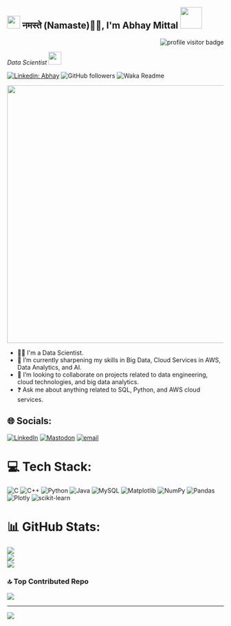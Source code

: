 <h2>
  <img src="https://emojis.slackmojis.com/emojis/images/1531849430/4246/blob-sunglasses.gif?1531849430" width="30"/>
  नमस्ते (Namaste)🙏🏻, I'm Abhay Mittal 
  <img src="https://media.giphy.com/media/12oufCB0MyZ1Go/giphy.gif" width="50">
</h2>
<p align="right">
  <img src="https://visitor-badge.laobi.icu/badge?page_id=AbhayMittal07.AbhayMittal07" alt="profile visitor badge">
</p>
<p><em>Data Scientist 
  <img src="https://media.giphy.com/media/WUlplcMpOCEmTGBtBW/giphy.gif" width="30"> 
</em></p>

[![Linkedin: Abhay](https://img.shields.io/badge/-Abhay-blue?style=flat-square&logo=Linkedin&logoColor=white&link=https://www.linkedin.com/in/abhay-mittal-5434b330a/)](https://www.linkedin.com/in/abhay-mittal-5434b330a/)
![GitHub followers](https://img.shields.io/github/followers/AbhayMittal07?label=Follow&style=social)
![Waka Readme](https://github.com/anmol098/anmol098/workflows/Waka%20Readme/badge.svg)

<p align="center">
  <img src="https://i.pinimg.com/originals/49/06/59/490659714c77ed847802d29f3cf34100.gif" width="600px" />
</p>

- 👨‍💻 I'm a Data Scientist.
- 🌱 I’m currently sharpening my skills in Big Data, Cloud Services in AWS, Data Analytics, and AI.
- 👯 I’m looking to collaborate on projects related to data engineering, cloud technologies, and big data analytics.
- ❓ Ask me about anything related to SQL, Python, and AWS cloud services.

## 🌐 Socials:
[![LinkedIn](https://img.shields.io/badge/LinkedIn-%230077B5.svg?logo=linkedin&logoColor=white)](https://www.linkedin.com/in/abhay-mittal-5434b330a/)
[![Mastodon](https://img.shields.io/badge/-MASTODON-%232B90D9?logo=mastodon&logoColor=white)](https://mastodon.social/@AbhayMittal)
[![email](https://img.shields.io/badge/Email-D14836?logo=gmail&logoColor=white)](mailto:abhay072005@gmail.com)

# 💻 Tech Stack:
![C](https://img.shields.io/badge/c-%2300599C.svg?style=for-the-badge&logo=c&logoColor=white) 
![C++](https://img.shields.io/badge/c++-%2300599C.svg?style=for-the-badge&logo=c%2B%2B&logoColor=white) 
![Python](https://img.shields.io/badge/python-3670A0?style=for-the-badge&logo=python&logoColor=ffdd54) 
![Java](https://img.shields.io/badge/java-%23ED8B00.svg?style=for-the-badge&logo=openjdk&logoColor=white) 
![MySQL](https://img.shields.io/badge/mysql-4479A1.svg?style=for-the-badge&logo=mysql&logoColor=white) 
![Matplotlib](https://img.shields.io/badge/Matplotlib-%23ffffff.svg?style=for-the-badge&logo=Matplotlib&logoColor=black) 
![NumPy](https://img.shields.io/badge/numpy-%23013243.svg?style=for-the-badge&logo=numpy&logoColor=white) 
![Pandas](https://img.shields.io/badge/pandas-%23150458.svg?style=for-the-badge&logo=pandas&logoColor=white) 
![Plotly](https://img.shields.io/badge/Plotly-%233F4F75.svg?style=for-the-badge&logo=plotly&logoColor=white) 
![scikit-learn](https://img.shields.io/badge/scikit--learn-%23F7931E.svg?style=for-the-badge&logo=scikit-learn&logoColor=white)

# 📊 GitHub Stats:
![](https://github-readme-stats.vercel.app/api?username=AbhayMittal07&theme=dark&hide_border=false&include_all_commits=false&count_private=false)<br/>
![](https://nirzak-streak-stats.vercel.app/?user=AbhayMittal07&theme=dark&hide_border=false)<br/>
![](https://github-readme-stats.vercel.app/api/top-langs/?username=AbhayMittal07&theme=dark&hide_border=false&include_all_commits=false&count_private=false&layout=compact)

### 🔝 Top Contributed Repo
![](https://github-contributor-stats.vercel.app/api?username=AbhayMittal07&limit=5&theme=dark&combine_all_yearly_contributions=true)

---
[![](https://visitcount.itsvg.in/api?id=AbhayMittal07&icon=0&color=0)](https://visitcount.itsvg.in)

<!-- Proudly created with GPRM ( https://gprm.itsvg.in ) -->
